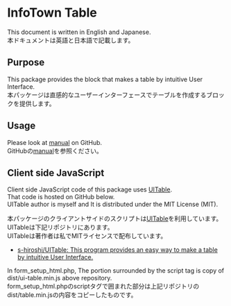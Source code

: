 # InfoTown Table

This document is written in English and Japanese.  
本ドキュメントは英語と日本語で記載します。


## Purpose

This package provides the block that makes a table by intuitive User Interface.   
本パッケージは直感的なユーザーインターフェースでテーブルを作成するブロックを提供します。

## Usage

Please look at [manual](https://github.com/s-hiroshi/addon_infotown_table/blob/master/manual/MANUAL.md) on GitHub.   
GitHubの[manual](https://github.com/s-hiroshi/addon_infotown_table/blob/master/manual/MANUAL.md)を参照ください。



## Client side JavaScript

Client side JavaScript code of this package uses [UITable](https://github.com/s-hiroshi/UITable).  
That code is hosted on GitHub below.  
UITable author is myself and It is distributed under the MIT License (MIT).  

本パッケージのクライアントサイドのスクリプトは[UITable](https://github.com/s-hiroshi/UITable)を利用しています。  
UITableは下記リポジトリにあります。  
UITableは著作者は私でMITライセンスで配布しています。

* [s-hiroshi/UITable: This program provides an easy way to make a table by intuitive User Interface.](https://github.com/s-hiroshi/UITable) 


In form_setup_html.php, The portion surrounded by the script tag is copy of dist/ui-table.min.js above repository.  
form_setup_html.phpのscriptタグで囲まれた部分は上記リポジトリのdist/table.min.jsの内容をコピーしたものです。

